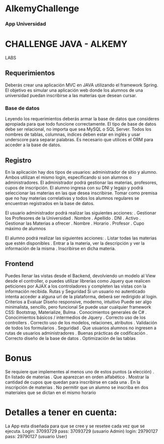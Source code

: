 # AlkemyChallenge
### App Universidad

# CHALLENGE JAVA - ALKEMY

LABS

## Requerimientos
Deberás crear una aplicación MVC en JAVA utilizando el framework Spring. El objetivo
es simular una aplicación web donde los alumnos de una universidad puedan
inscribirse a las materias que desean cursar.

### Base de datos
Leyendo los requerimientos deberás armar la base de datos que consideres apropiada
para que todo funcione correctamente. El tipo de base de datos debe ser relacional, no
importa que sea MySQL o SQL Server. Todos los nombres de tablas, columnas,
índices deben estar en inglés y usar underscore para separar palabras. Es necesario
que utilices el ORM para acceder a la base de datos.

## Registro

En la aplicación hay dos tipos de usuarios: administrador de sitio y alumno. Ambos
utilizan el mismo login, especificando si son alumnos o administradores. El
administrador podrá gestionar las materias, profesores, cupos de inscripción. El alumno
ingresa con su DNI y legajo y podrá seleccionar las materias en las que desea
inscribirse. Tomar como premisa que no hay materias correlativas y todos los alumnos
regulares se encuentran registrados en la base de datos.

El usuario administrador podrá realizar las siguientes
acciones:
. Gestionar los Profesores de la Universidad
. Nombre
. Apellido
. DNI
. Activo
. Gestionar las Materias a ofrecer
. Nombre
. Horario
. Profesor
. Cupo máximo de alumnos

El alumno podrá realizar las siguientes
acciones:
. Listar todas las materias que estén disponibles
. Entrar a la materia, ver la descripción y ver la información de la misma
. Inscribirse en dicha materia.


## Frontend

Puedes llenar las vistas desde el Backend, devolviendo un modelo al View desde el
controller, o puedes utilizar librerías como Jquery que realicen peticiones por AJAX a
los controladores y completen las vistas con la información recibida.
Rutas y Seguridad
Si un usuario no autenticado intenta acceder a alguna url de la plataforma, deberá ser
redirigido al login.
Criterios a Evaluar
Diseño responsive, moderno, intuitivo
Puede ser algo minimalista, sencillo, pero funcional
Se puede usar cualquier framework CSS: Bootstrap,
Materialize, Bulma
. Conocimientos generales de C#
. Conocimientos básicos / intermedios de Jquery
. Correcto uso de los controllers
. Correcto uso de los modelos, relaciones, atributos
. Validación de todos los formularios
. Seguridad
. Que usuarios alumnos no ingresen a rutas de usuarios administradores
. Buenas prácticas de codificación
. Correcto diseño de la base de datos
. Optimización de las tablas

# Bonus

Se requiere que implementes al menos uno de estos puntos (a
elección)
. En listado de materias
  . Que aparezcan en orden alfabético
  . Mostrar la cantidad de cupos que quedan para inscribirse en cada una
. En la inscripción de materias
  . No permitir que un alumno se inscriba en dos materiales que se dictan en
  el mismo horario
  
  
# Detalles a tener en cuenta:

La App esta diseñada para que se cree y se resetee cada vez que se ejecuta.
Login: 37093729 pass: 37093729 (usuario Admin)
login: 29790127 pass: 29790127 (usuario User)
